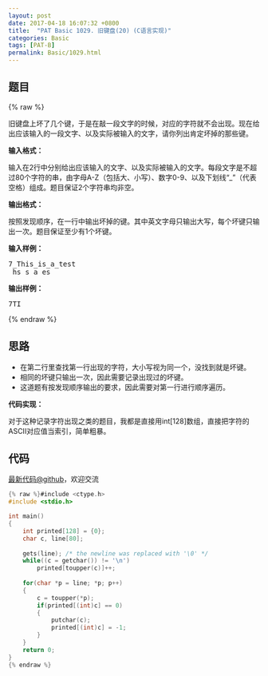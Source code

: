 ```yaml
---
layout: post
date: 2017-04-18 16:07:32 +0800
title:  "PAT Basic 1029. 旧键盘(20) (C语言实现)"
categories: Basic
tags: [PAT-B]
permalink: Basic/1029.html
---
```


## 题目

{% raw %}<div id="problemContent">
<p>
旧键盘上坏了几个键，于是在敲一段文字的时候，对应的字符就不会出现。现在给出应该输入的一段文字、以及实际被输入的文字，请你列出肯定坏掉的那些键。
</p>
<p><b>
输入格式：
</b></p>
<p>输入在2行中分别给出应该输入的文字、以及实际被输入的文字。每段文字是不超过80个字符的串，由字母A-Z（包括大、小写）、数字0-9、以及下划线“_”（代表空格）组成。题目保证2个字符串均非空。
</p>
<p><b>
输出格式：
</b></p>
<p>
按照发现顺序，在一行中输出坏掉的键。其中英文字母只输出大写，每个坏键只输出一次。题目保证至少有1个坏键。</p>
<b>输入样例：</b><pre>
7_This_is_a_test
_hs_s_a_es
</pre>
<b>输出样例：</b><pre>
7TI
</pre>
</div>{% endraw %}

## 思路


- 在第二行里查找第一行出现的字符，大小写视为同一个，没找到就是坏键。
- 相同的坏键只输出一次，因此需要记录出现过的坏键。
- 这道题有按发现顺序输出的要求，因此需要对第一行进行顺序遍历。

**代码实现：**

对于这种记录字符出现之类的题目，我都是直接用int[128]数组，直接把字符的ASCII对应值当索引，简单粗暴。

## 代码

[最新代码@github](https://github.com/OliverLew/PAT/blob/master/PATBasic/1029.c)，欢迎交流
```c
{% raw %}#include <ctype.h>
#include <stdio.h>

int main()
{
    int printed[128] = {0};
    char c, line[80];
    
    gets(line); /* the newline was replaced with '\0' */
    while((c = getchar()) != '\n')
        printed[toupper(c)]++;
    
    for(char *p = line; *p; p++) 
    {
        c = toupper(*p);
        if(printed[(int)c] == 0)
        {
            putchar(c);
            printed[(int)c] = -1;
        }
    }
    return 0;
}
{% endraw %}
```